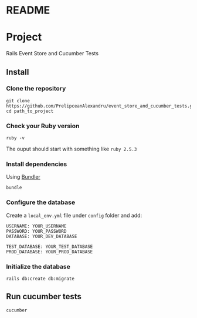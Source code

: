 # README

# Project

Rails Event Store and Cucumber Tests

## Install

### Clone the repository

```shell
git clone https://github.com/PrelipceanAlexandru/event_store_and_cucumber_tests.git
cd path_to_project
```

### Check your Ruby version

```shell
ruby -v
```

The ouput should start with something like `ruby 2.5.3`

### Install dependencies

Using [Bundler](https://github.com/bundler/bundler)

```shell
bundle
```

### Configure the database

Create a `local_env.yml` file under `config` folder and add:

```shell
USERNAME: YOUR_USERNAME
PASSWORD: YOUR_PASSWORD
DATABASE: YOUR_DEV_DATABASE

TEST_DATABASE: YOUR_TEST_DATABASE
PROD_DATABASE: YOUR_PROD_DATABASE
```

### Initialize the database

```shell
rails db:create db:migrate
```

## Run cucumber tests

```shell
cucumber
```
